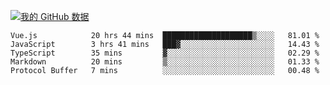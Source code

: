 [![我的 GitHub 数据](https://github-readme-stats.vercel.app/api?username=unbrain&?theme=dark)]()

<!--START_SECTION:waka-->
```text
Vue.js            20 hrs 44 mins  ████████████████████▒░░░░   81.01 % 
JavaScript        3 hrs 41 mins   ███▓░░░░░░░░░░░░░░░░░░░░░   14.43 % 
TypeScript        35 mins         ▓░░░░░░░░░░░░░░░░░░░░░░░░   02.29 % 
Markdown          20 mins         ▒░░░░░░░░░░░░░░░░░░░░░░░░   01.33 % 
Protocol Buffer   7 mins          ░░░░░░░░░░░░░░░░░░░░░░░░░   00.48 % 
```
<!--END_SECTION:waka-->
